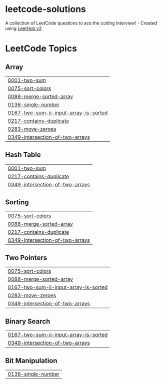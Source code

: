 # leetcode-solutions
A collection of LeetCode questions to ace the coding interview! - Created using [LeetHub v2](https://github.com/arunbhardwaj/LeetHub-2.0)

<!---LeetCode Topics Start-->
# LeetCode Topics
## Array
|  |
| ------- |
| [0001-two-sum](https://github.com/Yeshwanth-King/leetcode-solutions/tree/master/0001-two-sum) |
| [0075-sort-colors](https://github.com/Yeshwanth-King/leetcode-solutions/tree/master/0075-sort-colors) |
| [0088-merge-sorted-array](https://github.com/Yeshwanth-King/leetcode-solutions/tree/master/0088-merge-sorted-array) |
| [0136-single-number](https://github.com/Yeshwanth-King/leetcode-solutions/tree/master/0136-single-number) |
| [0167-two-sum-ii-input-array-is-sorted](https://github.com/Yeshwanth-King/leetcode-solutions/tree/master/0167-two-sum-ii-input-array-is-sorted) |
| [0217-contains-duplicate](https://github.com/Yeshwanth-King/leetcode-solutions/tree/master/0217-contains-duplicate) |
| [0283-move-zeroes](https://github.com/Yeshwanth-King/leetcode-solutions/tree/master/0283-move-zeroes) |
| [0349-intersection-of-two-arrays](https://github.com/Yeshwanth-King/leetcode-solutions/tree/master/0349-intersection-of-two-arrays) |
## Hash Table
|  |
| ------- |
| [0001-two-sum](https://github.com/Yeshwanth-King/leetcode-solutions/tree/master/0001-two-sum) |
| [0217-contains-duplicate](https://github.com/Yeshwanth-King/leetcode-solutions/tree/master/0217-contains-duplicate) |
| [0349-intersection-of-two-arrays](https://github.com/Yeshwanth-King/leetcode-solutions/tree/master/0349-intersection-of-two-arrays) |
## Sorting
|  |
| ------- |
| [0075-sort-colors](https://github.com/Yeshwanth-King/leetcode-solutions/tree/master/0075-sort-colors) |
| [0088-merge-sorted-array](https://github.com/Yeshwanth-King/leetcode-solutions/tree/master/0088-merge-sorted-array) |
| [0217-contains-duplicate](https://github.com/Yeshwanth-King/leetcode-solutions/tree/master/0217-contains-duplicate) |
| [0349-intersection-of-two-arrays](https://github.com/Yeshwanth-King/leetcode-solutions/tree/master/0349-intersection-of-two-arrays) |
## Two Pointers
|  |
| ------- |
| [0075-sort-colors](https://github.com/Yeshwanth-King/leetcode-solutions/tree/master/0075-sort-colors) |
| [0088-merge-sorted-array](https://github.com/Yeshwanth-King/leetcode-solutions/tree/master/0088-merge-sorted-array) |
| [0167-two-sum-ii-input-array-is-sorted](https://github.com/Yeshwanth-King/leetcode-solutions/tree/master/0167-two-sum-ii-input-array-is-sorted) |
| [0283-move-zeroes](https://github.com/Yeshwanth-King/leetcode-solutions/tree/master/0283-move-zeroes) |
| [0349-intersection-of-two-arrays](https://github.com/Yeshwanth-King/leetcode-solutions/tree/master/0349-intersection-of-two-arrays) |
## Binary Search
|  |
| ------- |
| [0167-two-sum-ii-input-array-is-sorted](https://github.com/Yeshwanth-King/leetcode-solutions/tree/master/0167-two-sum-ii-input-array-is-sorted) |
| [0349-intersection-of-two-arrays](https://github.com/Yeshwanth-King/leetcode-solutions/tree/master/0349-intersection-of-two-arrays) |
## Bit Manipulation
|  |
| ------- |
| [0136-single-number](https://github.com/Yeshwanth-King/leetcode-solutions/tree/master/0136-single-number) |
<!---LeetCode Topics End-->